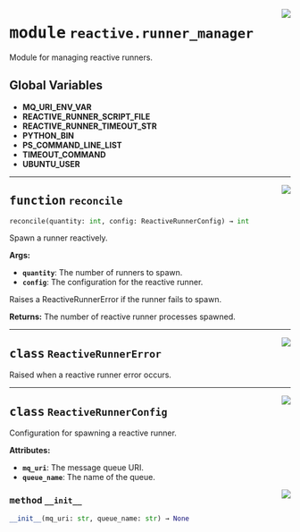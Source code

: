 <!-- markdownlint-disable -->

<a href="../src/reactive/runner_manager.py#L0"><img align="right" style="float:right;" src="https://img.shields.io/badge/-source-cccccc?style=flat-square"></a>

# <kbd>module</kbd> `reactive.runner_manager`
Module for managing reactive runners. 

**Global Variables**
---------------
- **MQ_URI_ENV_VAR**
- **REACTIVE_RUNNER_SCRIPT_FILE**
- **REACTIVE_RUNNER_TIMEOUT_STR**
- **PYTHON_BIN**
- **PS_COMMAND_LINE_LIST**
- **TIMEOUT_COMMAND**
- **UBUNTU_USER**

---

<a href="../src/reactive/runner_manager.py#L44"><img align="right" style="float:right;" src="https://img.shields.io/badge/-source-cccccc?style=flat-square"></a>

## <kbd>function</kbd> `reconcile`

```python
reconcile(quantity: int, config: ReactiveRunnerConfig) → int
```

Spawn a runner reactively. 



**Args:**
 
 - <b>`quantity`</b>:  The number of runners to spawn. 
 - <b>`config`</b>:  The configuration for the reactive runner. 

Raises a ReactiveRunnerError if the runner fails to spawn. 



**Returns:**
 The number of reactive runner processes spawned. 


---

<a href="../src/reactive/runner_manager.py#L27"><img align="right" style="float:right;" src="https://img.shields.io/badge/-source-cccccc?style=flat-square"></a>

## <kbd>class</kbd> `ReactiveRunnerError`
Raised when a reactive runner error occurs. 





---

<a href="../src/reactive/runner_manager.py#L31"><img align="right" style="float:right;" src="https://img.shields.io/badge/-source-cccccc?style=flat-square"></a>

## <kbd>class</kbd> `ReactiveRunnerConfig`
Configuration for spawning a reactive runner. 



**Attributes:**
 
 - <b>`mq_uri`</b>:  The message queue URI. 
 - <b>`queue_name`</b>:  The name of the queue. 

<a href="../<string>"><img align="right" style="float:right;" src="https://img.shields.io/badge/-source-cccccc?style=flat-square"></a>

### <kbd>method</kbd> `__init__`

```python
__init__(mq_uri: str, queue_name: str) → None
```









